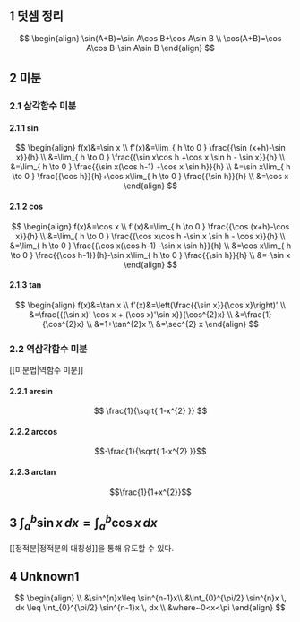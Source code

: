 ## 1 덧셈 정리
$$
\begin{align}
\sin(A+B)=\sin A\cos B+\cos A\sin B \\
\cos(A+B)=\cos A\cos B-\sin A\sin B
\end{align}
$$
## 2 미분
### 2.1 삼각함수 미분
#### 2.1.1 sin
$$
\begin{align}
f(x)&=\sin x \\
f'(x)&=\lim_{ h \to 0 } \frac{{\sin (x+h)-\sin x}}{h} \\
&=\lim_{ h \to 0 } \frac{{\sin x\cos h +\cos x \sin h - \sin x}}{h} \\
&=\lim_{ h \to 0 } \frac{{\sin x(\cos h-1) +\cos x \sin h}}{h}  \\
&=\sin x\lim_{ h \to 0 } \frac{{\cos h}}{h}+\cos x\lim_{ h \to 0 } \frac{{\sin h}}{h} \\
&=\cos x
\end{align}
$$
#### 2.1.2 cos
$$
\begin{align}
f(x)&=\cos x \\
f'(x)&=\lim_{ h \to 0 } \frac{{\cos (x+h)-\cos x}}{h} \\
&=\lim_{ h \to 0 } \frac{{\cos x\cos h -\sin x \sin h - \cos x}}{h} \\
&=\lim_{ h \to 0 } \frac{{\cos x(\cos h-1) -\sin x \sin h}}{h}  \\
&=\cos x\lim_{ h \to 0 } \frac{{\cos h-1}}{h}-\sin x\lim_{ h \to 0 } \frac{{\sin h}}{h} \\
&=-\sin x
\end{align}
$$
#### 2.1.3 tan
$$
\begin{align}
f(x)&=\tan x \\
f'(x)&=\left(\frac{{\sin x}}{\cos x}\right)' \\
&=\frac{{(\sin x)' \cos x + (\cos x)'\sin x}}{\cos^{2}x} \\
&=\frac{1}{\cos^{2}x} \\
&=1+\tan^{2}x \\
&=\sec^{2} x
\end{align}
$$
### 2.2 역삼각함수 미분
[[미분법|역함수 미분]]
#### 2.2.1 arcsin
$$
\frac{1}{\sqrt{ 1-x^{2} }}
$$
#### 2.2.2 arccos
$$-\frac{1}{\sqrt{ 1-x^{2} }}$$
#### 2.2.3 arctan
$$\frac{1}{1+x^{2}}$$
## 3 $\int_{a}^{b} \sin x \, dx=\int_{a}^{b} \cos x \, dx$
[[정적분|정적분의 대칭성]]을 통해 유도할 수 있다.
## 4 Unknown1
$$
\begin{align} \\
&\sin^{n}x\leq \sin^{n-1}x\\
&\int_{0}^{\pi/2} \sin^{n}x \, dx \leq \int_{0}^{\pi/2} \sin^{n-1}x \, dx \\
&where~0<x<\pi
\end{align}
$$
